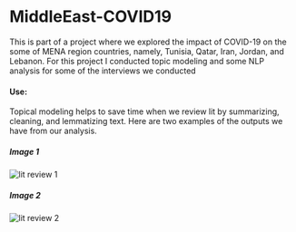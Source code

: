 # MiddleEast-COVID19

This is part of a project where we explored the impact of COVID-19 on the some of MENA region countries, namely, Tunisia, Qatar, Iran, Jordan, and Lebanon. For this project I conducted topic modeling and some NLP analysis for some of the interviews we conducted

#### Use:
Topical modeling helps to save time when we review lit by summarizing, cleaning, and lemmatizing text. Here are two examples of the outputs we have from our analysis.

##### Image 1 
![lit review 1](https://user-images.githubusercontent.com/8080063/116752273-5689d800-a9d3-11eb-9a70-4a88a5489387.png)


##### Image 2
![lit review 2](https://user-images.githubusercontent.com/8080063/116752289-5e497c80-a9d3-11eb-982f-8d3d0eeb1ee9.png)
